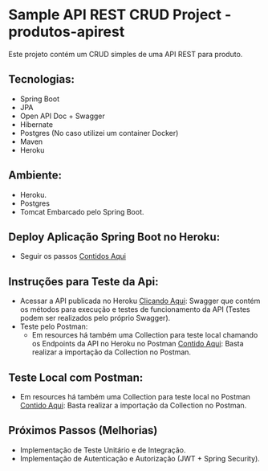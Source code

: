 # Sample API REST CRUD Project - produtos-apirest

Este projeto contém um CRUD simples de uma API REST para produto.

## Tecnologias:
- Spring Boot
- JPA 
- Open API Doc + Swagger
- Hibernate
- Postgres (No caso utilizei um container Docker)
- Maven
- Heroku

## Ambiente:
- Heroku.
- Postgres
- Tomcat Embarcado pelo Spring Boot.

## Deploy Aplicação Spring Boot no Heroku:
- Seguir os passos [Contidos Aqui](https://devcenter.heroku.com/articles/deploying-spring-boot-apps-to-heroku) 

## Instruções para Teste da Api:
- Acessar a API publicada no Heroku [Clicando Aqui](https://product-api-rest-app.herokuapp.com/enterprise/swagger-ui.html): Swagger que contém os métodos para execução e testes de funcionamento da API (Testes podem ser realizados pelo próprio Swagger).
- Teste pelo Postman:
  + Em resources há também uma Collection para teste local chamando os Endpoints da API no Heroku no Postman [Contido Aqui](https://github.com/chagasfelipe/produtos-apirest/blob/master/src/main/resources/postman/produtos-collection-heroku.postman_collection.json): Basta realizar a importação da Collection no Postman.

## Teste Local com Postman:
- Em resources há também uma Collection para teste local no Postman [Contido Aqui](https://github.com/chagasfelipe/produtos-apirest/blob/master/src/main/resources/postman/produtos-collection.postman_collection.json): Basta realizar a importação da Collection no Postman.

## Próximos Passos (Melhorias)
- Implementação de Teste Unitário e de Integração.
- Implementação de Autenticação e Autorização (JWT + Spring Security).
